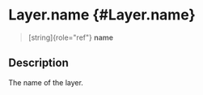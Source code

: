 Layer.name {#Layer.name}
==========

> [string]{role="ref"} **name**

Description
-----------

The name of the layer.
